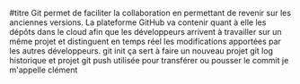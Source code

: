 #titre
Git permet de faciliter la collaboration en permettant de revenir sur les anciennes versions. La plateforme GitHub va contenir quant à elle les dépôts dans le cloud afin que les développeurs arrivent à travailler sur un même projet et distinguent en temps réel les modifications apportées par les autres développeurs.
git init ça sert à faire un nouveau projet
git log historique et projet
git push utilisée pour transférer ou pousser le commit
je m'appelle clément 
